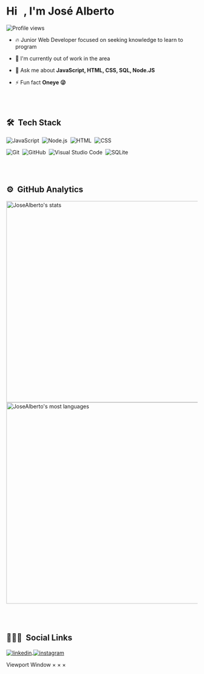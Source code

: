 
<!-- <img align="right" height="590em" src="https://raw.githubusercontent.com/gist/maykbrito/618ef18e3bbb7cdfd200f3a4fc1aabc6/raw/201d47c76006c99fe0dc55ea92e76bdca5537f08/githubcard.svg"/> -->
<h1 align="left">Hi <img src="https://raw.githubusercontent.com/kaueMarques/kaueMarques/master/hi.gif" width="10px">, I'm José Alberto</h1>
<p align="left"> <img src="https://komarev.com/ghpvc/?username=JoseAlbertoRodrigues&color=yellow" alt="Profile views" /> </p>

- 🔥  Junior Web Developer focused on seeking knowledge to learn to program

- 🔭 I'm currently out of work in the area

- 💬 Ask me about **JavaScript, HTML, CSS, SQL, Node.JS**

- ⚡ Fun fact **Oneye 😜**

<br><br>

## 🛠 &nbsp;Tech Stack

![JavaScript](https://img.shields.io/badge/-JavaScript-05122A?style=flat&logo=javascript)&nbsp;
![Node.js](https://img.shields.io/badge/-Node.js-05122A?style=flat&logo=node.js)&nbsp;
![HTML](https://img.shields.io/badge/-HTML-05122A?style=flat&logo=HTML5)&nbsp;
![CSS](https://img.shields.io/badge/-CSS-05122A?style=flat&logo=CSS3&logoColor=1572B6)&nbsp;
<!-- ![React](https://img.shields.io/badge/-React-05122A?style=flat&logo=react)&nbsp; -->
![Git](https://img.shields.io/badge/-Git-05122A?style=flat&logo=git)&nbsp;
![GitHub](https://img.shields.io/badge/-GitHub-05122A?style=flat&logo=github)&nbsp;
![Visual Studio Code](https://img.shields.io/badge/-Visual%20Studio%20Code-05122A?style=flat&logo=visual-studio-code&logoColor=007ACC)&nbsp;
![SQLite](https://img.shields.io/badge/-SQLite-05122A?style=flat&logo=sqlite)&nbsp;

<br><br>

## ⚙️ &nbsp;GitHub Analytics

<p align="left">
<img width="530em" src="https://github-readme-stats.vercel.app/api?username=JoseAlbertoRodrigues&show_icons=true&theme=vision-friendly-dark" alt="JoseAlberto's stats"/>
<img width="530em" src="https://github-readme-stats.vercel.app/api/top-langs/?username=JoseAlbertoRodrigues&layout=compact&theme=vision-friendly-dark" alt="JoseAlberto's most languages"/>
</p>

<br><br>

## 👨🏽‍🦲 &nbsp;Social Links

<!--
<p align="left" style="background:yellow">
<a href="https://codepen.io/maykbrito" target="_blank">
  <img align="center" src="https://img.shields.io/badge/-maykbrito-05122A?style=flat&logo=codepen" alt="codepen"/>
</a>
<a href="https://twitter.com/maykbrito" target="_blank">
  <img align="center" src="https://img.shields.io/badge/-maykbrito-05122A?style=flat&logo=twitter" alt="twitter"/>  
</a>
-->
<a href="https://www.linkedin.com/in/jose-alberto-rodrigues" target="_blank">
  <img align="center" src="https://img.shields.io/badge/-JoseAlbertoRodrigues-05122A?style=flat&logo=linkedin" alt="linkedin"/>
</a>
<a href="https://instagram.com/josealbertorodri" target="_blank">
 <img align="center" src="https://img.shields.io/badge/-JoseAlbertoRodrigues-05122A?style=flat&logo=instagram" alt="instagram"/>
</a>
<!--
<a href="https://youtube.com/maykbrito" target="_blank">
 <img align="center" src="https://img.shields.io/badge/-JoseAlbertoRodrigues-05122A?style=flat&logo=youtube" alt="youtube"/>
</a>
-->
</p>

<!--
<img width="500em" src="https://github-readme-twitter-gazf.vercel.app/api?id=maykbrito&layout=wide&show_reply=off&show_retweet=off" />
-->

<!--
**JoseAlbertoRodrigues/JoseAlbertoRodrigues** is a ✨ _special_ ✨ repository because its `README.md` (this file) appears on your GitHub profile.

Here are some ideas to get you started:

- 🔭 I’m currently working at [Rocketseat](https://github.com/Rocketseat) ...
- 🌱 I’m currently learning ...
- 👨‍💻 All of my projects are available at [maykbrito.dev](https://maykbrito.dev)
- ▶️ I regularly post videos on [youtube.com/maykbrito](https://youtube.com/maykbrito)
- 👯 I’m looking to collaborate on ...
- 🤔 I’m looking for help with ...
- 💬 Ask me about ...
- 📫 How to reach me: ...
- 😄 Pronouns: ...
- ⚡ Fun fact: ...

![PostgreSQL](https://img.shields.io/badge/-PostgreSQL-05122A?style=flat&logo=postgresql)&nbsp;
![Markdown](https://img.shields.io/badge/-Markdown-05122A?style=flat&logo=markdown)&nbsp;
-->
Viewport
Window
×
×
×
